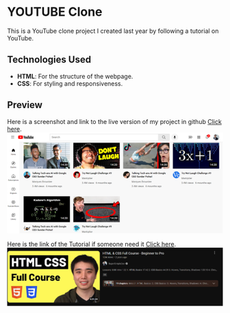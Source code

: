 # YOUTUBE Clone  

This is a YouTube clone project I created last year by following a tutorial on YouTube.
 

## Technologies Used  
- **HTML**: For the structure of the webpage.  
- **CSS**: For styling and responsiveness.  


## Preview  
Here is a screenshot and link to the live version of my project in github [Click here](https://moussahl.github.io/YOUTUBE-Clone/youtube.html).
![Project Pic](./ProjectScreenshot.png) 

Here is the link of the Tutorial if someone need it [Click here](https://www.youtube.com/watch?v=G3e-cpL7ofc).
![Tutorial Pic](./Youtube-clone.png) 
 
